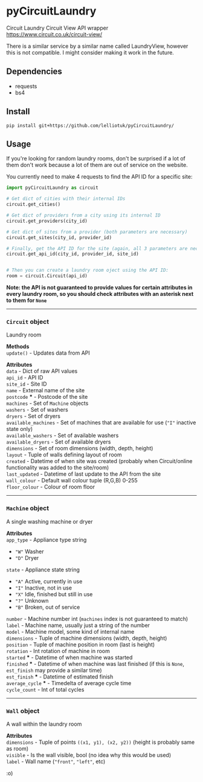 
# pyCircuitLaundry
Circuit Laundry Circuit View API wrapper  
https://www.circuit.co.uk/circuit-view/

There is a similar service by a similar name called LaundryView, however this is not compatible. I might consider making it work in the future.

## Dependencies
- requests
- bs4

## Install
`pip install git+https://github.com/lelliotuk/pyCircuitLaundry/`

## Usage
If you're looking for random laundry rooms, don't be surprised if a lot of them don't work because a lot of them are out of service on the website.

You currently need to make 4 requests to find the API ID for a specific site:

```python
import pyCircuitLaundry as circuit

# Get dict of cities with their internal IDs
circuit.get_cities()

# Get dict of providers from a city using its internal ID
circuit.get_providers(city_id)

# Get dict of sites from a provider (both parameters are necessary)
circuit.get_sites(city_id, provider_id)

# Finally, get the API ID for the site (again, all 3 parameters are necessary)
circuit.get_api_id(city_id, provider_id, site_id)


# Then you can create a laundry room oject using the API ID:
room = circuit.Circuit(api_id)
```

**Note: the API is not guaranteed to provide values for certain attributes in every laundry room, so you should check attributes with an asterisk next to them for `None`**

---
### `Circuit` object
Laundry room

**Methods**  
`update()` - Updates data from API  

**Attributes**  
`data` - Dict of raw API values  
`api_id` - API ID  
`site_id` - Site ID  
`name` - External name of the site  
`postcode` **\*** - Postcode of the site  
`machines` - Set of `Machine` objects  
`washers` - Set of washers  
`dryers` - Set of dryers  
`available_machines` - Set of machines that are available for use (`"I"` inactive state only)  
`available_washers` - Set of available washers  
`available_dryers` - Set of available dryers  
`dimensions` - Set of room dimensions (width, depth, height)  
`layout` - Tuple of walls defining layout of room  
`created` - Datetime of when site was created (probably when Circuit/online functionality was added to the site/room)  
`last_updated` - Datetime of last update to the API from the site  
`wall_colour` - Default wall colour tuple (R,G,B) 0-255  
`floor_colour` - Colour of room floor  

---
### `Machine` object
A single washing machine or dryer

**Attributes**  
`app_type` - Appliance type string
- `"W"` Washer
- `"D"` Dryer

`state` - Appliance state string
- `"A"` Active, currently in use
- `"I"` Inactive, not in use
- `"X"` Idle, finished but still in use
- `"?"` Unknown
- `"B"` Broken, out of service

`number` - Machine number int (`machines` index is not guaranteed to match)  
`label` - Machine name, usually just a string of the number  
`model` - Machine model, some kind of internal name  
`dimensions` - Tuple of machine dimensions (width, depth, height)  
`position` - Tuple of machine position in room (last is height)  
`rotation` - Int rotation of machine in room  
`started` **\*** - Datetime of when machine was started  
`finished` **\*** - Datetime of when machine was last finished (if this is `None`, `est_finish` may provide a similar time)  
`est_finish` **\*** - Datetime of estimated finish  
`average_cycle` **\*** - Timedelta of average cycle time  
`cycle_count` - Int of total cycles  

---
### `Wall` object
A wall within the laundry room  

**Attributes**  
`dimensions` - Tuple of points `((x1, y1), (x2, y2))` (height is probably same as room)  
`visible` - Is the wall visible, bool (no idea why this would be used)  
`label` - Wall name (`"front"`, `"left"`, etc)  

:o)
